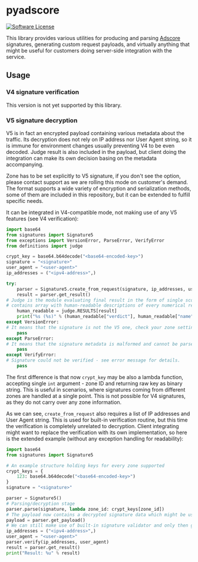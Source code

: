 # pyadscore

[![Software License](https://img.shields.io/badge/license-MIT-brightgreen.svg?style=flat-square)](LICENSE.md)

This library provides various utilities for producing and parsing [Adscore](https://adscore.com) signatures, generating custom request payloads, and
virtually anything that might be useful for customers doing server-side integration with the service.

## Usage

### V4 signature verification

This version is not yet supported by this library.

### V5 signature decryption

V5 is in fact an encrypted payload containing various metadata about the traffic. Its decryption does not rely on IP address nor User Agent string,
so it is immune for environment changes usually preventing V4 to be even decoded. Judge result is also included in the payload, but client doing the 
integration can make its own decision basing on the metadata accompanying.

Zone has to be set explicitly to V5 signature, if you don't see the option, please contact support as we are rolling this mode on customer's demand.
The format supports a wide variety of encryption and serialization methods, some of them are included in this repository, but it can be extended to
fulfill specific needs.

It can be integrated in V4-compatible mode, not making use of any V5 features (see V4 verification):

```python
import base64
from signatures import Signature5
from exceptions import VersionError, ParseError, VerifyError
from definitions import judge

crypt_key = base64.b64decode("<base64-encoded-key>")
signature = "<signature>"
user_agent = "<user-agent>"
ip_addresses = ("<ipv4-address>",)

try:
    parser = Signature5.create_from_request(signature, ip_addresses, user_agent, crypt_key)
    result = parser.get_result()
# Judge is the module evaluating final result in the form of single score. RESULTS constant 
# contains array with human-readable descriptions of every numerical result, if needed. 
    human_readable = judge.RESULTS[result]
    print("%s (%s)" % (human_readable["verdict"], human_readable["name"]))
except VersionError:
# It means that the signature is not the V5 one, check your zone settings and ensure the signatures are coming from the chosen zone.    
    pass
except ParseError:
# It means that the signature metadata is malformed and cannot be parsed, or contains invalid data, check for corruption underway.
    pass
except VerifyError:
# Signature could not be verified - see error message for details.
    pass
```

The first difference is that now `crypt_key` may be also a lambda function, accepting single `int` argument - zone ID 
and returning raw key as binary string. 
This is useful in scenarios, where signatures coming from different zones are handled at a single point. This is not possible for V4 signatures, as they
do not carry over any zone information.

As we can see, `create_from_request` also requires a list of IP addresses and User Agent string. This is used for built-in verification routine, but
this time the verification is completely unrelated to decryption. Client integrating might want to replace the verification with its own implementation,
so here is the extended example (without any exception handling for readability):

```python
import base64
from signatures import Signature5

# An example structure holding keys for every zone supported
crypt_keys = {
    123: base64.b64decode("<base64-encoded-key>")
}
signature = "<signature>"

parser = Signature5()
# Parsing/decryption stage
parser.parse(signature, lambda zone_id: crypt_keys[zone_id])
# The payload now contains a decrypted signature data which might be used to verify the signature
payload = parser.get_payload()
# We can still make use of built-in signature validator and only then get_result() is being populated
ip_addresses = ("<ipv4-address>",)
user_agent = "<user-agent>"
parser.verify(ip_addresses, user_agent)
result = parser.get_result()
print("Result: %u" % result)
```